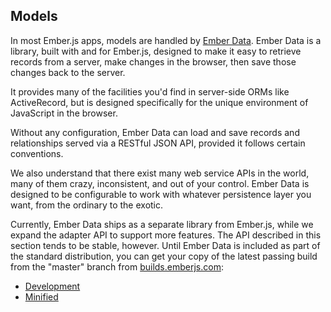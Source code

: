 ## Models

In most Ember.js apps, models are handled by [Ember Data][emberdata]. Ember
Data is a library, built with and for Ember.js, designed to make it easy to
retrieve records from a server, make changes in the browser, then save
those changes back to the server.

It provides many of the facilities you'd find in server-side ORMs like
ActiveRecord, but is designed specifically for the unique environment of
JavaScript in the browser.

Without any configuration, Ember Data can load and save records and
relationships served via a RESTful JSON API, provided it follows certain
conventions.

We also understand that there exist many web service APIs in the world,
many of them crazy, inconsistent, and out of your control. Ember Data is
designed to be configurable to work with whatever persistence layer you
want, from the ordinary to the exotic.

Currently, Ember Data ships as a separate library from Ember.js, while
we expand the adapter API to support more features. The API described in
this section tends to be stable, however.  Until Ember Data is included
as part of the standard distribution, you can get your copy of the latest
passing build from the "master" branch from [builds.emberjs.com][builds]:

* [Development][development-build]
* [Minified][minified-build]

[emberdata]: https://github.com/emberjs/data
[builds]: http://builds.emberjs.com
[development-build]: http://builds.emberjs.com/latest/ember-data.js
[minified-build]: http://builds.emberjs.com/latest/ember-data.min.js
